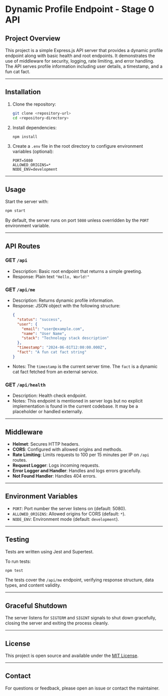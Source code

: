 # Dynamic Profile Endpoint - Stage 0 API

## Project Overview

This project is a simple Express.js API server that provides a dynamic profile endpoint along with basic health and root endpoints. It demonstrates the use of middleware for security, logging, rate limiting, and error handling. The API serves profile information including user details, a timestamp, and a fun cat fact.

---

## Installation

1. Clone the repository:
   ```bash
   git clone <repository-url>
   cd <repository-directory>
   ```

2. Install dependencies:
   ```bash
   npm install
   ```

3. Create a `.env` file in the root directory to configure environment variables (optional):
   ```
   PORT=5080
   ALLOWED_ORIGINS=*
   NODE_ENV=development
   ```

---

## Usage

Start the server with:

```bash
npm start
```

By default, the server runs on port `5080` unless overridden by the `PORT` environment variable.

---

## API Routes

### GET `/api`

- Description: Basic root endpoint that returns a simple greeting.
- Response: Plain text `"Hello, World!"`

### GET `/api/me`

- Description: Returns dynamic profile information.
- Response: JSON object with the following structure:
  ```json
  {
    "status": "success",
    "user": {
      "email": "user@example.com",
      "name": "User Name",
      "stack": "Technology stack description"
    },
    "timestamp": "2024-06-01T12:00:00.000Z",
    "fact": "A fun cat fact string"
  }
  ```
- Notes: The `timestamp` is the current server time. The `fact` is a dynamic cat fact fetched from an external service.

### GET `/api/health`

- Description: Health check endpoint.
- Notes: This endpoint is mentioned in server logs but no explicit implementation is found in the current codebase. It may be a placeholder or handled externally.

---

## Middleware

- **Helmet**: Secures HTTP headers.
- **CORS**: Configured with allowed origins and methods.
- **Rate Limiting**: Limits requests to 100 per 15 minutes per IP on `/api` routes.
- **Request Logger**: Logs incoming requests.
- **Error Logger and Handler**: Handles and logs errors gracefully.
- **Not Found Handler**: Handles 404 errors.

---

## Environment Variables

- `PORT`: Port number the server listens on (default: 5080).
- `ALLOWED_ORIGINS`: Allowed origins for CORS (default: `*`).
- `NODE_ENV`: Environment mode (default: `development`).

---

## Testing

Tests are written using Jest and Supertest.

To run tests:

```bash
npm test
```

The tests cover the `/api/me` endpoint, verifying response structure, data types, and content validity.

---

## Graceful Shutdown

The server listens for `SIGTERM` and `SIGINT` signals to shut down gracefully, closing the server and exiting the process cleanly.

---

## License

This project is open source and available under the [MIT License](LICENSE).

---

## Contact

For questions or feedback, please open an issue or contact the maintainer.
